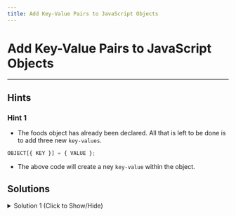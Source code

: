 ```yaml
---
title: Add Key-Value Pairs to JavaScript Objects
---
```

# Add Key-Value Pairs to JavaScript Objects


---
## Hints

### Hint 1
- The foods object has already been declared. All that is left to be done is to add three new `key-values`.

```javascript
OBJECT[{ KEY }] = { VALUE };
```

- The above code will create a ney `key-value` within the object. 

## Solutions
<details><summary>Solution 1 (Click to Show/Hide)</summary>

```javascript
let foods = {
  apples: 25,
  oranges: 32,
  plums: 28
};
// change code below this line
foods["bananas"] = 13;
foods["grapes"] = 35;
foods["strawberries"] = 27;
// change code above this line
console.log(foods);
```
</details>